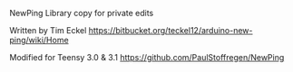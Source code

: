 NewPing Library copy for private edits

Written by Tim Eckel
https://bitbucket.org/teckel12/arduino-new-ping/wiki/Home

Modified for Teensy 3.0 & 3.1
https://github.com/PaulStoffregen/NewPing
